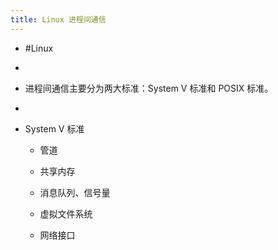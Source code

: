 ```yaml
---
title: Linux 进程间通信
---
```


- #Linux

- 

- 进程间通信主要分为两大标准：System V 标准和 POSIX 标准。

- 

- System V 标准
	 - 管道

	 - 共享内存

	 - 消息队列、信号量

	 - 虚拟文件系统

	 - 网络接口
